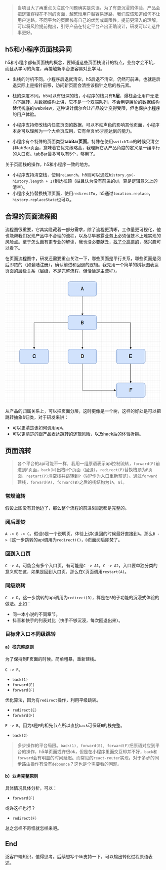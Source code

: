 > 当项目大了再重点关注这个问题确实是失误。为了有更沉浸的体验，产品会把逻辑穿梭在不同的页面，越繁琐用户越容易迷路，我们应该知道如何不让用户迷路。不同平台的页面栈有自己的优势或局限性，提前更深入的理解，可以将风险提前抛出，引导产品在特定平台产出正确设计，研发可以让这件事更好。

## h5和小程序页面栈异同

h5和小程序都有页面栈的概念，要知道这些页面栈设计的特点，业务才会不坑，而且从学习的角度，再接触新平台更容易对比学习。

- 出栈的时机不同。小程序后退就清空，h5后退不清空，仍然可前进，也就是后退实际上是指针前移，访问新页面会清空该指针之后的栈元素。

- 栈的深度不同。h5可以有很深的栈，小程序的栈只有**5层**，爆栈会让用户无法向下跳转，从数据结构上讲，它不是一个双端队列，不会用更廉价的数据结构替代栈底的webview，这种设计偶尔会让产品设计变得受限，但也保护小程序的用户体验。

- 小程序支持修改栈内任意页面的数据，可以不动声色的影响其他页面，小程序本身可以理解为一个大单页应用，它有单页h5才能达到的能力。

- 小程序有个特殊的页面类型**tabBar页面**。特殊在使用`switchTab`的时候只清空非tabBar页面，意味着它优先级略高，我理解它从产品角度的定义是一组平行的入口页。tabBar最多可以有5个，够用了。

关于页面栈的操作，h5和小程序一致的地方。

- 小程序支持清空栈，使用`reLaunch`，h5则可以通过`history.go(-history.length + 1)`到达栈顶（姑且认为没有前进的ui，算是逻辑意义上的清空）。
- 小程序支持替换栈顶页面，使用`redirectTo`，h5通过`location.replace`，`history.replaceState`也可以。

## 合理的页面流程图

流程图很重要，它其实隐藏着一部分需求，除了流程更清晰，工作量更可视化，他也能帮我们发现产品中不合理的流程，以及尽早暴露业务上必须但技术上难实现的风险点。至于怎么画有更专业的解读，我也没必要献丑，[找了个高票的](http://www.woshipm.com/pmd/27239.html)，感兴趣可以看下。

在页面流程图中，研发还需要重点关注一下，哪些页面是平行关系，哪些页面是阅后即焚的（如登陆注册），确认前进和回退的逻辑。我先用一个简单的树状图表达页面的层级关系（层级，不是完整流程，但恰恰是主流程）。

![](/images/page_tree.png)

从产品的归属关系上，可以把页面分层，这时更像是一个树，这样的好处是可以把跳转抽象&归类，对于研发来讲：

- 可以更清楚该如何调用api。
- 可以更清楚的跟产品表达跳转的逻辑风险，以及hack后的体验折损。

## 页面流转

> 各个平台的api可能不一样，我用一组原语表示api控制流转，`forward(P)`前进到`P`页面，`back(N)`出栈`N`个页面（回退），`redirect(P)`替换栈顶为`P`页面，`restart(P)`清空栈并跳转到`P`（以P作为入口重新预览）。通过`forward`建栈，`forward(A), forward(B)`之后的栈结构为`[A, B]`。

### 常规流转

假设上图没有其他边了，那么整个流程的前进&回退都是完整的。

### 阅后即焚

`A -> B -> C`。假设`B`是一个说明页，体验上讲`C`退回的时候最好直接到`A`。那么`B -> C`这一步跳转的api调用为`redirect(C)`，`B`页面阅后即焚了。

### 回到入口页

`C -> A`。可能会有多个入口页，有可能是`C -> A1`，`C -> A2`，入口要单独分类的意义就在这，如果是回到入口页，那么在`C`页面调用`restart(A)`。

### 同级跳转

`C -> D`。这一步跳转的api调用为`redirect(D)`，算是在`B`的子功能的沉浸式体验的做法。比如：
- 同一本小说的不同章节。
- 抖音和快手的列表对比（快手不够沉浸，每次回退出来）。

### 目标非入口不同级跳转

#### a）栈完整原则

为了保持到F页面的时候。简单粗暴，重新建栈。

`C -> F`。
- `back(1)`
- `forward(E)`
- `forward(F)`

优化算法，因为有`redirect`操作，利用平级跳转。
- `redirect(E)`
- `forward(F)`

`F -> B`。因为`B`是`F`的祖先节点所以直接`back`可保证`B`的栈完整。
- `back(2)`

> 多步操作的平台局限。`back(1), forward(E), forward(F)`把原语对应到平台的操作，h5单页面或许很ok，但是在小程序里面交互却并不好，`back`和`forward`会有明显的时间延迟。而常见的`react-router`实现，对于多步的同步路由操作有没有`debounce`？这也是个需要看的问题。

#### b）业务完整原则

具体情况具体分析，可以：
- `forward(F)`

或许这样也行？
- `redirect(F)`

总之怎样不奇怪就怎样来吧。

## End

泛客户端知识，值得思考。后续想写个lib支持一下，可以输出转化过程原语表述。
